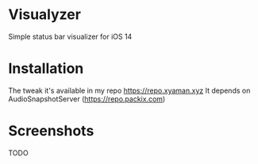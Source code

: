# Visualyzer

Simple status bar visualizer for iOS 14

# Installation

The tweak it's available in my repo https://repo.xyaman.xyz
It depends on AudioSnapshotServer (https://repo.packix.com)

# Screenshots

TODO